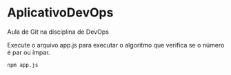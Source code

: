 # AplicativoDevOps
Aula de Git na disciplina de DevOps

Execute o arquivo app.js para executar o algoritmo que verifica se o número é par ou ímpar.

```
npm app.js
```
